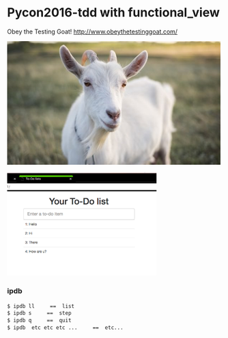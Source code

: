 # Pycon2016-tdd with functional_view


Obey the Testing Goat!
http://www.obeythetestinggoat.com/

<p align="left">
  <img src="./img/testing_goat.jpg" width="500"/>
  </p>

<p align="left">
  <img src="./img/demo.png" width="350"/>
  </p>

### ipdb


```sh
$ ipdb ll     ==  list
$ ipdb s     ==  step 
$ ipdb q     ==  quit 
$ ipdb  etc etc etc ...     ==  etc... 
```


